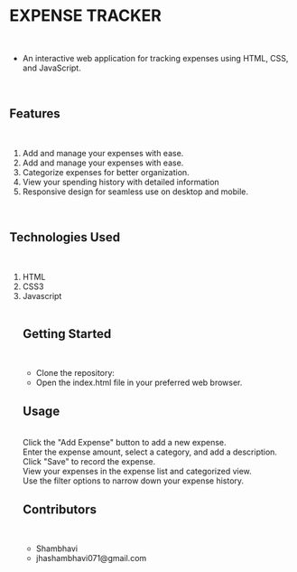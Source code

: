<h1>EXPENSE TRACKER</h1>
<br>
<ul>
  <li>An interactive web application for tracking expenses using HTML, CSS, and JavaScript.</li>
</ul>
<br>

<h2>Features</h2>
<br>
<ol>
   <li>Add and manage your expenses with ease.</li>
   <li>Add and manage your expenses with ease.</li>
   <li>Categorize expenses for better organization.</li>
   <li>View your spending history with detailed information</li>
   <li>Responsive design for seamless use on desktop and mobile.</li>
</ol>

<br>
<h2>Technologies Used</h2>
<br>
<ol>
 <li>HTML</li>
 <li>CSS3</li>
 <li>Javascript</li>

<br>
<h2>Getting Started</h2>
<br>
<ul>
  <li>Clone the repository:</li>

  <li>Open the index.html file in your preferred web browser.</li>
</ul>
<h2>Usage</h2>
<br>
Click the "Add Expense" button to add a new expense.
<br>
Enter the expense amount, select a category, and add a description.
<br>
Click "Save" to record the expense.
<br>
View your expenses in the expense list and categorized view.
<br>
Use the filter options to narrow down your expense history.
<br>
<h2>Contributors</h2>
<br>
<ul>
 <li> Shambhavi</li>
 <li> jhashambhavi071@gmail.com </li>
</ul>

